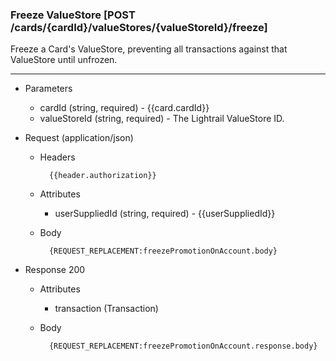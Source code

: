 ### Freeze ValueStore [POST /cards/{cardId}/valueStores/{valueStoreId}/freeze]
Freeze a Card's ValueStore, preventing all transactions against that ValueStore until unfrozen. 

---
+ Parameters
    + cardId (string, required) - {{card.cardId}}
    + valueStoreId (string, required) - The Lightrail ValueStore ID.

+ Request (application/json)
    + Headers
    
            {{header.authorization}}

    + Attributes
        + userSuppliedId (string, required) - {{userSuppliedId}}
        
    + Body 
    
            {REQUEST_REPLACEMENT:freezePromotionOnAccount.body}
    
+ Response 200
    + Attributes
        + transaction (Transaction)

    + Body

            {REQUEST_REPLACEMENT:freezePromotionOnAccount.response.body}

